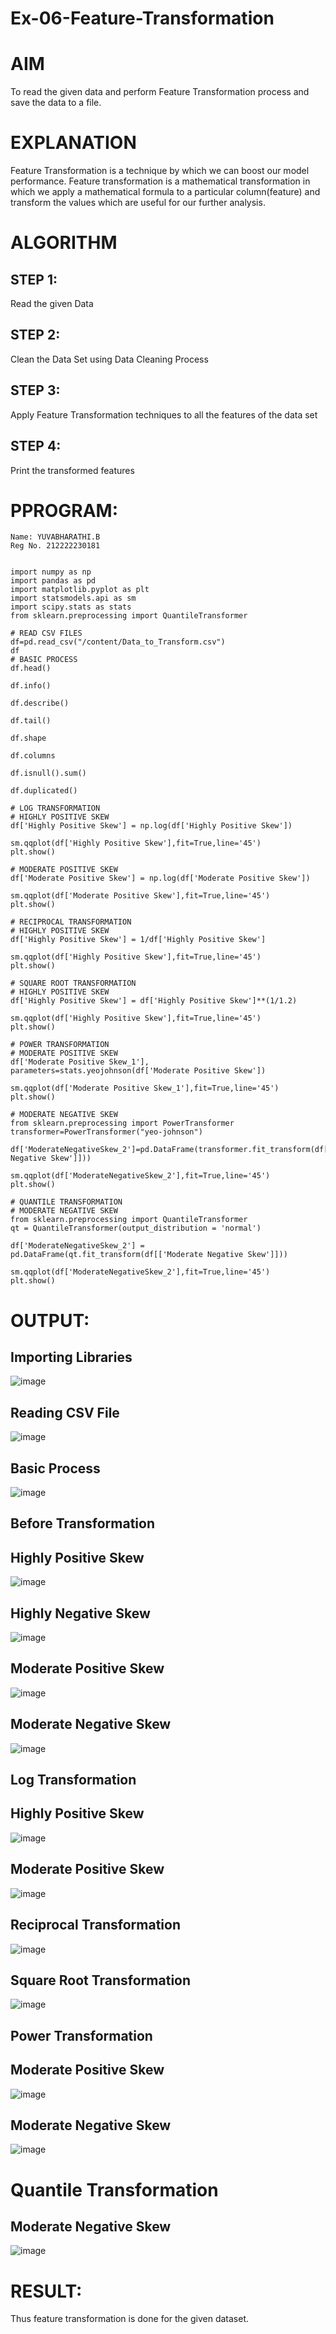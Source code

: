 # Ex-06-Feature-Transformation
# AIM
To read the given data and perform Feature Transformation process and save the data to a file.

# EXPLANATION
Feature Transformation is a technique by which we can boost our model performance. Feature transformation is a mathematical transformation in which we apply a mathematical formula to a particular column(feature) and transform the values which are useful for our further analysis.

# ALGORITHM
## STEP 1:
Read the given Data

## STEP 2:
Clean the Data Set using Data Cleaning Process

## STEP 3:
Apply Feature Transformation techniques to all the features of the data set

## STEP 4:
Print the transformed features

# PPROGRAM:
```
Name: YUVABHARATHI.B
Reg No. 212222230181


import numpy as np
import pandas as pd
import matplotlib.pyplot as plt
import statsmodels.api as sm
import scipy.stats as stats
from sklearn.preprocessing import QuantileTransformer

# READ CSV FILES
df=pd.read_csv("/content/Data_to_Transform.csv")
df
# BASIC PROCESS
df.head()

df.info()

df.describe()

df.tail()

df.shape

df.columns

df.isnull().sum()

df.duplicated()

# LOG TRANSFORMATION
# HIGHLY POSITIVE SKEW
df['Highly Positive Skew'] = np.log(df['Highly Positive Skew'])

sm.qqplot(df['Highly Positive Skew'],fit=True,line='45')
plt.show()

# MODERATE POSITIVE SKEW
df['Moderate Positive Skew'] = np.log(df['Moderate Positive Skew'])

sm.qqplot(df['Moderate Positive Skew'],fit=True,line='45')
plt.show()

# RECIPROCAL TRANSFORMATION
# HIGHLY POSITIVE SKEW
df['Highly Positive Skew'] = 1/df['Highly Positive Skew']

sm.qqplot(df['Highly Positive Skew'],fit=True,line='45')
plt.show()

# SQUARE ROOT TRANSFORMATION
# HIGHLY POSITIVE SKEW
df['Highly Positive Skew'] = df['Highly Positive Skew']**(1/1.2)

sm.qqplot(df['Highly Positive Skew'],fit=True,line='45')
plt.show()

# POWER TRANSFORMATION
# MODERATE POSITIVE SKEW
df['Moderate Positive Skew_1'], parameters=stats.yeojohnson(df['Moderate Positive Skew'])

sm.qqplot(df['Moderate Positive Skew_1'],fit=True,line='45')
plt.show()

# MODERATE NEGATIVE SKEW
from sklearn.preprocessing import PowerTransformer
transformer=PowerTransformer("yeo-johnson")

df['ModerateNegativeSkew_2']=pd.DataFrame(transformer.fit_transform(df[['Moderate Negative Skew']]))

sm.qqplot(df['ModerateNegativeSkew_2'],fit=True,line='45')
plt.show()

# QUANTILE TRANSFORMATION
# MODERATE NEGATIVE SKEW
from sklearn.preprocessing import QuantileTransformer
qt = QuantileTransformer(output_distribution = 'normal')

df['ModerateNegativeSkew_2'] = pd.DataFrame(qt.fit_transform(df[['Moderate Negative Skew']]))

sm.qqplot(df['ModerateNegativeSkew_2'],fit=True,line='45')
plt.show()
```
# OUTPUT:
## Importing Libraries
![image](https://github.com/yuvabharathib/Ex-06-Feature-Transformation/assets/113497404/9b0a8b8a-bea8-4ba6-93b0-791cc3d54cd8)


## Reading CSV File
![image](https://github.com/yuvabharathib/Ex-06-Feature-Transformation/assets/113497404/e03df1d9-1523-461f-9d90-f65cc0c62fb9)


## Basic Process
![image](https://github.com/yuvabharathib/Ex-06-Feature-Transformation/assets/113497404/94eaf388-e043-4f95-a739-a8fd5ee847c1)


## Before Transformation
## Highly Positive Skew
![image](https://github.com/yuvabharathib/Ex-06-Feature-Transformation/assets/113497404/0a04dcb1-8f2f-44b2-be6a-14466339901e)


## Highly Negative Skew
![image](https://github.com/yuvabharathib/Ex-06-Feature-Transformation/assets/113497404/6be222e0-51f8-4a94-a9a3-f86dcf60b183)



## Moderate Positive Skew
![image](https://github.com/yuvabharathib/Ex-06-Feature-Transformation/assets/113497404/3cacc6e4-ff29-4bd8-aa2a-463bca6476d7)


## Moderate Negative Skew
![image](https://github.com/yuvabharathib/Ex-06-Feature-Transformation/assets/113497404/46d8b5b8-3996-4888-b44a-18ee88c5e017)


## Log Transformation
## Highly Positive Skew
![image](https://github.com/yuvabharathib/Ex-06-Feature-Transformation/assets/113497404/b400b860-b005-4571-b490-71aec4cfa4fb)



## Moderate Positive Skew
![image](https://github.com/yuvabharathib/Ex-06-Feature-Transformation/assets/113497404/7a52d59b-be20-4753-96b5-9d71565d16bb)



## Reciprocal Transformation
![image](https://github.com/yuvabharathib/Ex-06-Feature-Transformation/assets/113497404/27888f57-afd5-4017-ab1b-4a0c6b52edb9)


## Square Root Transformation
![image](https://github.com/yuvabharathib/Ex-06-Feature-Transformation/assets/113497404/518f354f-10c7-4f22-be3c-df38fa4cd134)


## Power Transformation
## Moderate Positive Skew
![image](https://github.com/yuvabharathib/Ex-06-Feature-Transformation/assets/113497404/0983b745-079b-4985-b435-f9f23e3f7432)


## Moderate Negative Skew
![image](https://github.com/yuvabharathib/Ex-06-Feature-Transformation/assets/113497404/4e46622d-4ef2-4d8f-89e6-5d51d0ad0e00)


# Quantile Transformation
## Moderate Negative Skew
![image](https://github.com/yuvabharathib/Ex-06-Feature-Transformation/assets/113497404/c89a0b0a-07a6-4943-ab60-6e47c9788b32)


# RESULT:
Thus feature transformation is done for the given dataset.





